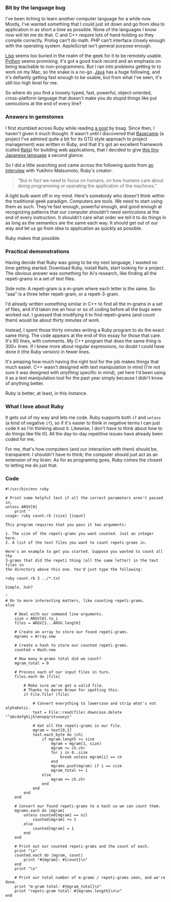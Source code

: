<!--
title: Learning to love Ruby
created: 6 January 2005 - 9:55 am
updated: 12 September 2005 - 8:56 pm
slug: next-language
tags: ruby
-->

### Bit by the language bug ###

I've been itching to learn another computer language for a while now. Mostly, I've wanted something that I could just sit down and go from idea to application in as short a time as possible. None of the languages I know now will let me do that. C and C++ require lots of hand holding so they compile correctly. Prolog can't do math. PHP can't interface closely enough with the operating system. AppleScript isn't general purpose enough.

[Lisp][] seems too buried in the realm of the geek for it to be remotely usable. [Python][] seems promising; it's got a good track record and an emphasis on being teachable to non-programmers. But I ran into problems getting to to work on my Mac, so the snake is a no-go. [Java][] has a huge following, and it's defiantly getting fast enough to be usable, but from what I've seen, it's still too high level for me.

So where do you find a loosely typed, fast, powerful, object-oriented, cross-platform language that doesn't make you do stupid things like put semicolons at the end of every line?

### Answers in gemstones ###

I first stumbled across Ruby while reading [a post][] by bsag. Since then, I haven't given it much thought. It wasn't until I discovered that [Basecamp][] (a project I've admired quite a bit for its GTD style approach to project management) was written in Ruby, and that it's got an excellent framework (called [Rails][]) for building web applications, that I decided to give [this tiny Japanese language][Ruby] a second glance.

So I did a little searching and came across the following quote from [an interview][] with Yukihiro Matsumoto, Ruby's creator:

> "But in fact we need to focus on humans, on how humans care about doing programming or operating the application of the machines."

A light bulb went off in my mind. Here's somebody who doesn't think within the traditional geek paradigm. Computers are tools. We need to start using them as such. They're fast enough, powerful enough, and good enough at recognizing patterns that our computer shouldn't need semicolons at the end of every instruction. It shouldn't care what order we tell it to do things in as long as the semantics are the same each way. It should get out of our way and let us go from idea to application as quickly as possible.

Ruby makes that possible.

### Practical demonstrations ###

Having decide that Ruby was going to be my next language, I wasted no time getting started. Download Ruby, install Rails, start looking for a project. The obvious answer was something for Al's research, like finding all the repeti-grams in a set of text files.

Side note: A repeti-gram is a m-gram where each letter is the same. So "aaa" is a three letter repeti-gram, or a repeti-3-gram.

I'd already written something similar in C++ to find all the m-grams in a set of files, and it'd taken me an hour or so of coding before all the bugs were worked out. I guessed that modifying it to find repeti-grams (and count them) would be about thirty minutes of work.

Instead, I spent those thirty minutes writing a Ruby program to do the exact same thing. The code appears at the end of this essay for those that care. It's 80 lines, with comments. My C++ program that does the same thing is 300+ lines. If I knew more about regular expressions, no doubt I could have done it (the Ruby version) in fewer lines.

It's amazing how much having the right tool for the job makes things that much easier. C++ wasn't designed with text manipulation in mind (I'm not sure it was designed with _anything_ specific in mind), yet here I'd been using it as a text manipulation tool for the past year simply because I didn't know of anything better.

Ruby is better, at least, in this instance.

### What I love about Ruby ###

It gets out of my way and lets me code. Ruby supports both `if` and `unless` (a kind of negative `if`), so if it's easier to think in negative terms I can just code it as I'm thinking about it. Likewise, I don't have to think about _how_ to do things like file IO. All the day-to-day repetitive issues have already been coded for me.

For me, that's how computers (and our interaction with them) should be, transparent. I shouldn't have to think; the computer should just act as an extension of my brain. As for as programing goes, Ruby comes the closest to letting me do just that.

### Code ###

	#!/usr/bin/env ruby

	# Print some helpful text if all the correct parameters aren't passed in.
	unless ARGV[0]
		print "
	usage: ruby count.rb [size] [input]
	
	This program requires that you pass it two arguments:
	
	1. The size of the repeti-grams you want counted. Just an integer here.
	2. A list of the text files you want to count repeti-grams in.
	
	Here's an example to get you started. Suppose you wanted to count all the
	3-grams that did the repeti thing (all the same letter) in the text files in
	the directory above this one. You'd just type the following:
	
	ruby count.rb 3 ../*.txt
	
	Simple, huh?
	
	"
	# On to more interesting matters, like counting repeti-grams.
	else
	
		# Deal with our command line arguments.
		size = ARGV[0].to_i
		files = ARGV[1...ARGV.length]
	
		# Create an array to store our found repeti-grams.
		mgrams = Array.new
	
		# Create a hash to store our counted repeti-grams.
		counted = Hash.new
	
		# How many m-grams total did we count?
		mgram_total = 0
	
		# Process each of our input files in turn.
		files.each do |file|
	
			# Make sure we've got a valid file.
			# Thanks to Aaron Brown for spotting this.
			if File.file? (file)
			
				# Convert everything to lowercase and strip what's not alphabetic.
				text = File::read(file).downcase.delete "^abcdefghijklmnopqrstuvwxyz"
	
				# Get all the repeti-grams in our file.
				mgram = text[0,1]
				text.each_byte do |ch|
					if mgram.length >= size
						mgram = mgram[1, size]
						mgram += ch.chr
						for i in 0..size
							break unless mgram[i] == ch
						end
						mgrams.push(mgram) if i == size
						mgram_total += 1
					else
						mgram += ch.chr
					end
				end
			end
		end
	
		# Convert our found repeti-grams to a hash so we can count them.
		mgrams.each do |mgram|
			unless counted[mgram] == nil
				counted[mgram] += 1
			else
				counted[mgram] = 1
			end
		end
	
		# Print out our counted repeti-grams and the count of each.
		print "\n"
		counted.each do |mgram, count|
			print "#{mgram}: #{count}\n"
		end
		print "\n"
	
		# Print our total number of m-grams / repeti-grams seen, and we're done.
		print "m-gram total: #{mgram_total}\n"
		print "repeti-gram total: #{mgrams.length}\n\n"
	end



[Lisp]: http://slashdot.org/article.pl?sid=01/11/03/1726251 "timothy (Slashdot): Kent M. Pitman Answers on Lisp and Much More"

[Python]: http://www.linuxjournal.com/article/5028 "Phil Hughes (Linux Journal): An Interview with Guido van Rossum"

[Java]: http://www.computerworld.com/softwaretopics/software/appdev/story/0,10801,69760,00.html "Carol Sliwa (Computerworld): Q&A Part III: Java creator Gosling on Java tools, his move to Mac"

[a post]: http://www.rousette.org.uk/blog/archives/2004/09/08/ruby-tuesday/ "bsag (but she's a girl...): Ruby Tuesday"

[Basecamp]: http://basecamphq.com/ "Basecamp (37signals): Project management software"

[Rails]: http://rubyonrails.org/ "David Heinemeier Hansson (Ruby on Rails): Develop web-applications with sustainable productivity"

[Ruby]: http://www.ruby-lang.org/en/ "Ruby: Programmer's best friend"

[an interview]: http://www.artima.com/intv/ruby4.html "Bill Venners (Artima Developer): The Philosophy of Ruby"
